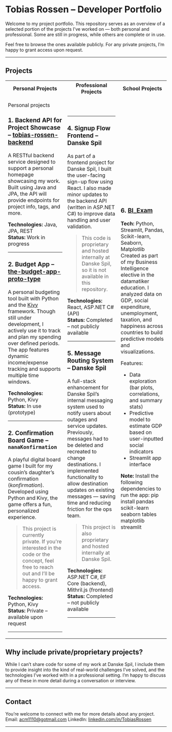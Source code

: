 
# Tobias Rossen – Developer Portfolio

Welcome to my project portfolio. This repository serves as an overview of a selected portion of the projects I’ve worked on — both personal and professional. Some are still in progress, while others are complete or in use.

Feel free to browse the ones available publicly. For any private projects, I’m happy to grant access upon request.

---

## Projects

<table>
  <tr>
    <th>Personal Projects</th>
    <th>Professional Projects</th>
    <th>School Projects</th>
  </tr>
  <tr>
    <td>

Personal projects

### 1. Backend API for Project Showcase – [tobias-rossen-backend](https://github.com/YOUR_USERNAME/tobias-rossen-backend)
A RESTful backend service designed to support a personal homepage showcasing my work. Built using Java and JPA, the API will provide endpoints for project info, tags, and more.

**Technologies:** Java, JPA, REST  
**Status:** Work in progress

---

### 2. Budget App – [the-budget-app-proto-type](https://github.com/YOUR_USERNAME/the-budget-app-proto-type)
A personal budgeting tool built with Python and the [Kivy](https://kivy.org/#home) framework. Though still under development, I actively use it to track and plan my spending over defined periods. The app features dynamic income/expense tracking and supports multiple time windows.

**Technologies:** Python, Kivy  
**Status:** In use (prototype)

---

### 2. Confirmation Board Game – `nanaKonfirmation`
A playful digital board game I built for my cousin’s daughter’s confirmation (*konfirmation*). Developed using Python and Kivy, the game offers a fun, personalized experience.

> This project is currently private. If you're interested in the code or the concept, feel free to reach out and I’ll be happy to grant access.

**Technologies:** Python, Kivy  
**Status:** Private – available upon request

---


</td>
    <td>

---

### 4. Signup Flow Frontend – Danske Spil
As part of a frontend project for Danske Spil, I built the user-facing sign-up flow using React. I also made minor updates to the backend API (written in ASP.NET C#) to improve data handling and user validation.

> This code is proprietary and hosted internally at Danske Spil, so it is not available in this repository.

**Technologies:** React, ASP.NET C# (API)  
**Status:** Completed – not publicly available

---

### 5. Message Routing System – Danske Spil
A full-stack enhancement for Danske Spil’s internal messaging system used to notify users about outages and service updates. Previously, messages had to be deleted and recreated to change destinations. I implemented functionality to allow destination updates on existing messages — saving time and reducing friction for the ops team.

> This project is also proprietary and hosted internally at Danske Spil.

**Technologies:** ASP.NET C#, EF Core (backend), Mithril.js (frontend)  
**Status:** Completed – not publicly available

---



</td>
  <td>

### 6. [BI_Exam](https://github.com/tobiasrossen/BI_Exam)
**Tech:** Python, Streamlit, Pandas, Scikit-learn, Seaborn, Matplotlib  
Created as part of my Business Intelligence elective in the datamatiker education. I analyzed data on GDP, social expenditure, unemployment, taxation, and happiness across countries to build predictive models and visualizations.

Features:
- Data exploration (bar plots, correlations, and summary stats)
- Predictive model to estimate GDP based on user-inputted social indicators
- Streamlit app interface

**Note:** Install the following dependencies to run the app:
pip install pandas scikit-learn seaborn tables matplotlib streamlit
</table>

  </td>
    </tr>
</table>

## Why include private/proprietary projects?

While I can’t share code for some of my work at Danske Spil, I include them to provide insight into the kind of real-world challenges I’ve solved, and the technologies I’ve worked with in a professional setting. I’m happy to discuss any of these in more detail during a conversation or interview.

---

## Contact

You’re welcome to connect with me for more details about any project.  
Email: acm1110@gotmail.com 
LinkedIn: [linkedin.com/in/TobiasRossen](https://linkedin.com/in/tobias-rossen-a3620668)

---


